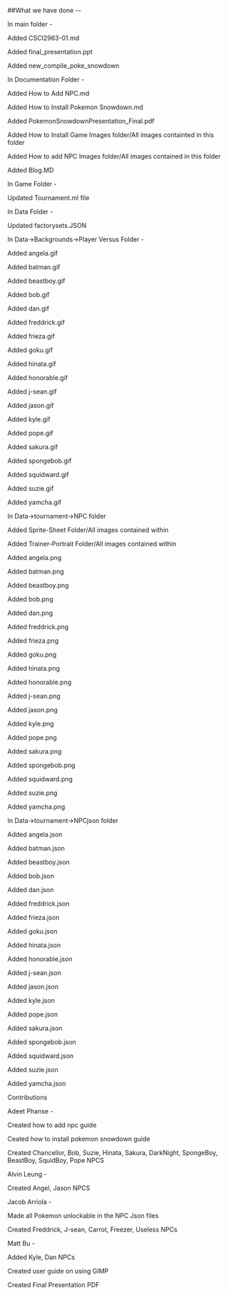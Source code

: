 ##What we have done --

In main folder -

Added CSCI2963-01.md

Added final_presentation.ppt

Added new_compile_poke_snowdown


In Documentation Folder -

Added How to Add NPC.md

Added How to Install Pokemon Snowdown.md

Added PokemonSnowdownPresentation_Final.pdf

Added How to Install Game Images folder/All images containted in this folder

Added How to add NPC Images folder/All images contained in this folder

Added Blog.MD



In Game Folder -
 
Updated Tournament.ml file



In Data Folder -

Updated factorysets.JSON



In Data->Backgrounds->Player Versus Folder -

Added angela.gif

Added batman.gif

Added beastboy.gif

Added bob.gif

Added dan.gif

Added freddrick.gif

Added frieza.gif

Added goku.gif

Added hinata.gif

Added honorable.gif

Added j-sean.gif

Added jason.gif

Added kyle.gif

Added pope.gif

Added sakura.gif

Added spongebob.gif

Added squidward.gif

Added suzie.gif

Added yamcha.gif



In Data->tournament->NPC folder

Added Sprite-Sheet Folder/All images contained within

Added Trainer-Portrait Folder/All images contained within

Added angela.png

Added batman.png

Added beastboy.png

Added bob.png

Added dan.png

Added freddrick.png

Added frieza.png

Added goku.png

Added hinata.png

Added honorable.png

Added j-sean.png

Added jason.png

Added kyle.png

Added pope.png

Added sakura.png

Added spongebob.png

Added squidward.png

Added suzie.png

Added yamcha.png



In Data->tournament->NPCjson folder

Added angela.json

Added batman.json

Added beastboy.json

Added bob.json

Added dan.json

Added freddrick.json

Added frieza.json

Added goku.json

Added hinata.json

Added honorable.json

Added j-sean.json

Added jason.json

Added kyle.json

Added pope.json

Added sakura.json

Added spongebob.json

Added squidward.json

Added suzie.json

Added yamcha.json



Contributions

Adeet Phanse -

Created how to add npc guide

Ceated how to install pokemon snowdown guide

Created Chancellor, Bob, Suzie, Hinata, Sakura, DarkNight, SpongeBoy, BeastBoy, SquidBoy, Pope NPCS

Alvin Leung -

Created Angel, Jason NPCS

Jacob Arriola -

Made all Pokemon unlockable in the NPC Json files

Created Freddrick, J-sean, Carrot, Freezer, Useless NPCs

Matt Bu - 

Added Kyle, Dan NPCs

Created user guide on using GIMP

Created Final Presentation PDF



